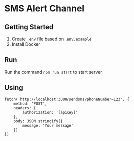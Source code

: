# SMS Alert Channel

## Getting Started

1. Create `.env` file based on `.env.example`
2. Install Docker

## Run

Run the command `npm run start` to start server

## Using

```
fetch('http://localhost:3000/sendsms?phoneNumber=123', {
    method: 'POST',
    headers: {
        authorization: '[apiKey]'
    },
    body: JSON.stringify({
        message: 'Your message'
    })
})
```
